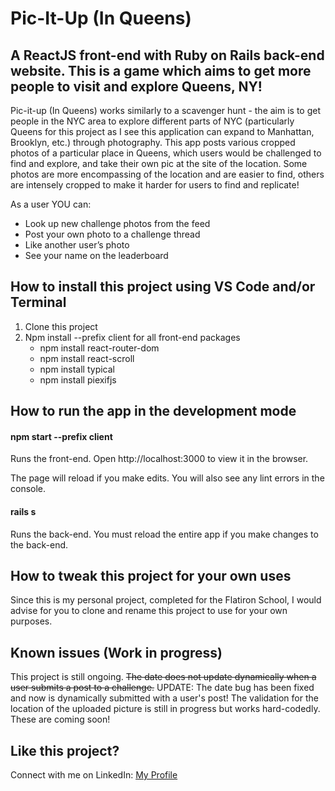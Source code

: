 # Pic-It-Up (In Queens)

## A ReactJS front-end with Ruby on Rails back-end website. This is a game which aims to get more people to visit and explore Queens, NY!

Pic-it-up (In Queens) works similarly to a scavenger hunt - the aim is to get people in the NYC area to explore different parts of NYC (particularly Queens for this project as I see this application can expand to Manhattan, Brooklyn, etc.) through photography. This app posts various cropped photos of a particular place in Queens, which users would be challenged to find and explore, and take their own pic at the site of the location. Some photos are more encompassing of the location and are easier to find, others are intensely cropped to make it harder for users to find and replicate! 

As a user YOU can:
* Look up new challenge photos from the feed
* Post your own photo to a challenge thread
* Like another user’s photo
* See your name on the leaderboard

## How to install this project using VS Code and/or Terminal

1. Clone this project
2. Npm install --prefix client for all front-end packages
    * npm install react-router-dom
    * npm install react-scroll
    * npm install typical
    * npm install piexifjs

## How to run the app in the development mode

#### npm start --prefix client

Runs the front-end.
Open http://localhost:3000 to view it in the browser.

The page will reload if you make edits.
You will also see any lint errors in the console.

#### rails s

Runs the back-end.
You must reload the entire app if you make changes to the back-end.

## How to tweak this project for your own uses

Since this is my personal project, completed for the Flatiron School, I would advise for you to clone and rename this project to use for your own purposes.

## Known issues (Work in progress)

This project is still ongoing. ~~The date does not update dynamically when a user submits a post to a challenge.~~ UPDATE: The date bug has been fixed and now is dynamically submitted with a user's post! The validation for the location of the uploaded picture is still in progress but works hard-codedly. These are coming soon!

## Like this project?

Connect with me on LinkedIn:
[My Profile](https://www.linkedin.com/in/miguel-nazario/)